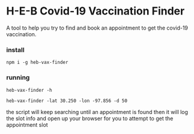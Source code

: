 # H-E-B Covid-19 Vaccination Finder

A tool to help you try to find and book an appointment to get the covid-19 vaccination.

### install

```
npm i -g heb-vax-finder
```

### running

```
heb-vax-finder -h

heb-vax-finder -lat 30.250 -lon -97.856 -d 50
```

the script will keep searching until an appointment is found then it will log the slot info and open up your browser for you to attempt to get the appointment slot
